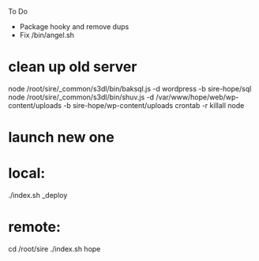 To Do
- Package hooky and remove dups
- Fix /bin/angel.sh


# clean up old server
node /root/sire/_common/s3dl/bin/baksql.js -d wordpress -b sire-hope/sql
node /root/sire/_common/s3dl/bin/shuv.js -d /var/www/hope/web/wp-content/uploads -b sire-hope/wp-content/uploads
crontab -r
killall node

# launch new one
# local:
./index.sh _deploy
# remote:
cd /root/sire
./index.sh hope
